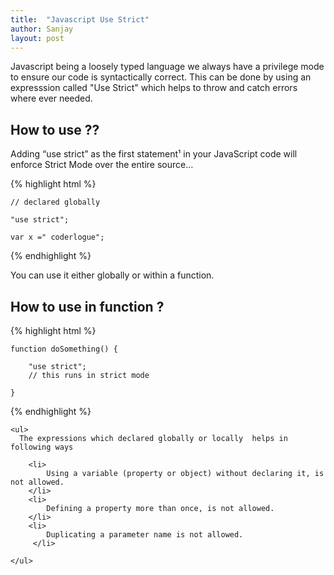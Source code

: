 ```yaml
---
title:  "Javascript Use Strict"
author: Sanjay
layout: post
---
```


Javascript being a loosely typed language we always have a privilege mode to ensure our code is syntactically correct.
This can be done by using  an expresssion called "Use Strict" which helps to throw and catch errors where ever needed.


<h2>How to use ??</h2>

Adding “use strict” as the first statement¹ in your JavaScript code will enforce Strict Mode over the entire source…

{% highlight html %}

    // declared globally 
    
    "use strict";
    
    var x =" coderlogue";
    
{% endhighlight %}

You can use it either globally or within a function. 

<h2>How to use in function ?</h2>
{% highlight html %}

    function doSomething() {
    
        "use strict";
        // this runs in strict mode
        
    }
    
{% endhighlight %}

    <ul>
      The expressions which declared globally or locally  helps in following ways 
    
        <li>
            Using a variable (property or object) without declaring it, is not allowed.
        </li>
        <li>
            Defining a property more than once, is not allowed.
        </li>
        <li>
            Duplicating a parameter name is not allowed.
         </li>
         
    </ul>
